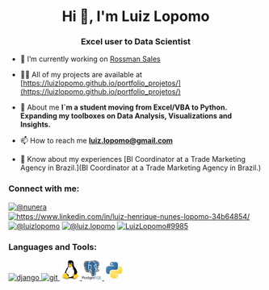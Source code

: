 <h1 align="center">Hi 👋, I'm Luiz Lopomo</h1>
<h3 align="center">Excel user to Data Scientist</h3>

- 🔭 I’m currently working on [Rossman Sales](https://github.com/LuizLopomo/rossman_sales)

- 👨‍💻 All of my projects are available at [https://luizlopomo.github.io/portfolio_projetos/](https://luizlopomo.github.io/portfolio_projetos/)

- 💬 About me **I`m a student moving from Excel/VBA to Python. Expanding my toolboxes on Data Analysis, Visualizations and Insights.**

- 📫 How to reach me **luiz.lopomo@gmail.com**

- 📄 Know about my experiences [BI Coordinator at a Trade Marketing Agency in Brazil.](BI Coordinator at a Trade Marketing Agency in Brazil.)

<h3 align="left">Connect with me:</h3>
<p align="left">
<a href="https://twitter.com/@nunera" target="blank"><img align="center" src="https://raw.githubusercontent.com/rahuldkjain/github-profile-readme-generator/master/src/images/icons/Social/twitter.svg" alt="@nunera" height="30" width="40" /></a>
<a href="https://linkedin.com/in/https://www.linkedin.com/in/luiz-henrique-nunes-lopomo-34b64854/" target="blank"><img align="center" src="https://raw.githubusercontent.com/rahuldkjain/github-profile-readme-generator/master/src/images/icons/Social/linked-in-alt.svg" alt="https://www.linkedin.com/in/luiz-henrique-nunes-lopomo-34b64854/" height="30" width="40" /></a>
<a href="https://instagram.com/@luizlopomo" target="blank"><img align="center" src="https://raw.githubusercontent.com/rahuldkjain/github-profile-readme-generator/master/src/images/icons/Social/instagram.svg" alt="@luizlopomo" height="30" width="40" /></a>
<a href="https://medium.com/@luiz.lopomo" target="blank"><img align="center" src="https://raw.githubusercontent.com/rahuldkjain/github-profile-readme-generator/master/src/images/icons/Social/medium.svg" alt="@luiz.lopomo" height="30" width="40" /></a>
<a href="https://discord.gg/LuizLopomo#9985" target="blank"><img align="center" src="https://raw.githubusercontent.com/rahuldkjain/github-profile-readme-generator/master/src/images/icons/Social/discord.svg" alt="LuizLopomo#9985" height="30" width="40" /></a>
</p>

<h3 align="left">Languages and Tools:</h3>
<p align="left"> <a href="https://www.djangoproject.com/" target="_blank" rel="noreferrer"> <img src="https://cdn.worldvectorlogo.com/logos/django.svg" alt="django" width="40" height="40"/> </a> <a href="https://git-scm.com/" target="_blank" rel="noreferrer"> <img src="https://www.vectorlogo.zone/logos/git-scm/git-scm-icon.svg" alt="git" width="40" height="40"/> </a> <a href="https://www.linux.org/" target="_blank" rel="noreferrer"> <img src="https://raw.githubusercontent.com/devicons/devicon/master/icons/linux/linux-original.svg" alt="linux" width="40" height="40"/> </a> <a href="https://www.postgresql.org" target="_blank" rel="noreferrer"> <img src="https://raw.githubusercontent.com/devicons/devicon/master/icons/postgresql/postgresql-original-wordmark.svg" alt="postgresql" width="40" height="40"/> </a> <a href="https://www.python.org" target="_blank" rel="noreferrer"> <img src="https://raw.githubusercontent.com/devicons/devicon/master/icons/python/python-original.svg" alt="python" width="40" height="40"/> </a> </p>
